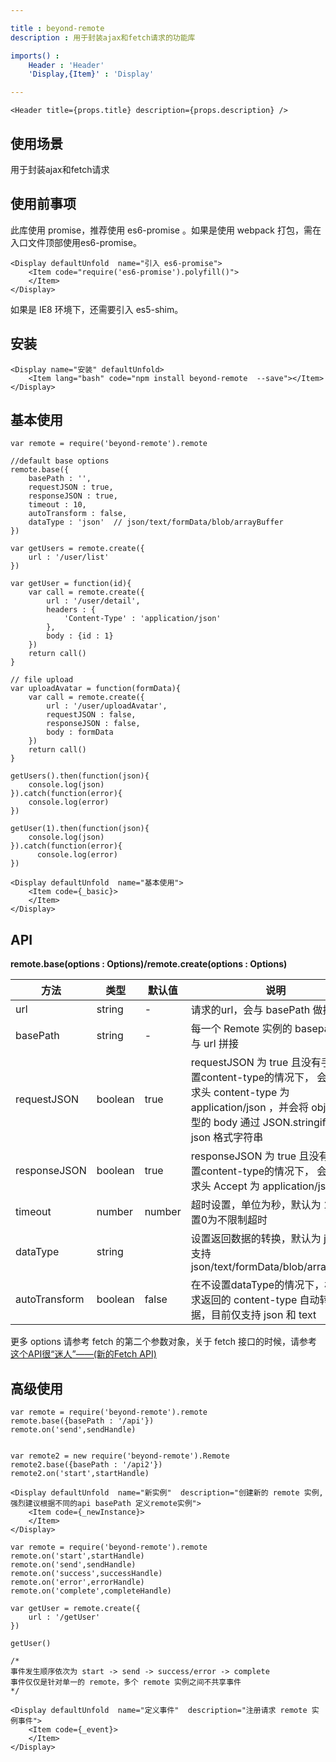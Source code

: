 ```yaml
---

title : beyond-remote
description : 用于封装ajax和fetch请求的功能库 

imports() : 
    Header : 'Header'
    'Display,{Item}' : 'Display'

---
```


```render html
<Header title={props.title} description={props.description} /> 
```
## 使用场景

用于封装ajax和fetch请求

## 使用前事项

此库使用 promise，推荐使用 es6-promise 。如果是使用 webpack 打包，需在入口文件顶部使用es6-promise。


```render
<Display defaultUnfold  name="引入 es6-promise">
    <Item code="require('es6-promise').polyfill()">
    </Item>
</Display>
```
如果是 IE8 环境下，还需要引入 es5-shim。


## 安装

```render
<Display name="安装" defaultUnfold>
	<Item lang="bash" code="npm install beyond-remote  --save"></Item>
</Display>
```






## 基本使用 

```source _basic
var remote = require('beyond-remote').remote

//default base options
remote.base({
    basePath : '',
    requestJSON : true,
    responseJSON : true,
    timeout : 10,
    autoTransform : false,
    dataType : 'json'  // json/text/formData/blob/arrayBuffer
})

var getUsers = remote.create({
    url : '/user/list'
})

var getUser = function(id){
    var call = remote.create({
        url : '/user/detail',
        headers : {
            'Content-Type' : 'application/json'
        },
        body : {id : 1}
    })
    return call()
}

// file upload
var uploadAvatar = function(formData){
    var call = remote.create({
        url : '/user/uploadAvatar',
        requestJSON : false,
        responseJSON : false,
        body : formData
    })
    return call()
}

getUsers().then(function(json){
    console.log(json)
}).catch(function(error){
    console.log(error)
})

getUser(1).then(function(json){
    console.log(json)
}).catch(function(error){
      console.log(error)
})
```

```render
<Display defaultUnfold  name="基本使用">
    <Item code={_basic}>
    </Item>
</Display>
```


## API

**remote.base(options : Options)/remote.create(options : Options)**

| 方法        |  类型   |  默认值 | 说明 |
| --------   | ----   | ----  |----  |
| url  | string  |  -  | 请求的url，会与 basePath 做拼接 |
| basePath  |   string   | -  | 每一个 Remote 实例的 basepath ,会与 url 拼接 |
| requestJSON  |   boolean  |  true  | requestJSON 为 true 且没有手动设置content-type的情况下， 会设置请求头 content-type 为 application/json ，并会将 object 类型的 body 通过 JSON.stringify 转化 json 格式字符串 |
| responseJSON  |   boolean   | true | responseJSON 为 true 且没有手动设置content-type的情况下， 会设置请求头 Accept 为 application/json |
| timeout  |   number  |  number  | 超时设置，单位为秒，默认为 10，设置0为不限制超时 |
| dataType  |   string  |    | 设置返回数据的转换，默认为 json，支持 json/text/formData/blob/arrayBuffer |
| autoTransform  |   boolean   |  false  | 在不设置dataType的情况下，根据请求返回的 content-type 自动转换数据，目前仅支持 json 和 text |



更多 options 请参考 fetch 的第二个参数对象，关于 fetch 接口的时候，请参考 [这个API很“迷人”——(新的Fetch API)](https://www.w3ctech.com/topic/854)


## 高级使用

```source _newInstance
var remote = require('beyond-remote').remote
remote.base({basePath : '/api'})
remote.on('send',sendHandle)


var remote2 = new require('beyond-remote').Remote
remote2.base({basePath : '/api2'})
remote2.on('start',startHandle)
```

```render
<Display defaultUnfold  name="新实例"  description="创建新的 remote 实例,强烈建议根据不同的api basePath 定义remote实例">
    <Item code={_newInstance}>
    </Item>
</Display>
```




```source _event
var remote = require('beyond-remote').remote
remote.on('start',startHandle)
remote.on('send',sendHandle)
remote.on('success',successHandle)
remote.on('error',errorHandle)
remote.on('complete',completeHandle)

var getUser = remote.create({
    url : '/getUser'
})

getUser()

/*
事件发生顺序依次为 start -> send -> success/error -> complete
事件仅仅是针对单一的 remote，多个 remote 实例之间不共享事件
*/
```

```render
<Display defaultUnfold  name="定义事件"  description="注册请求 remote 实例事件">
    <Item code={_event}>
    </Item>
</Display>
```


